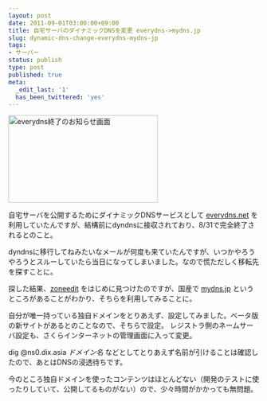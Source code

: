 ```yaml
---
layout: post
date: 2011-09-01T03:00:00+09:00
title: 自宅サーバのダイナミックDNSを変更 everydns->mydns.jp
slug: dynamic-dns-change-everydns-mydns-jp
tags:
- サーバー
status: publish
type: post
published: true
meta:
  _edit_last: '1'
  has_been_twittered: 'yes'
---
```

<a href="http://wo.skr.jp/images/uploads/2011/09/screenshot.png"><img src="http://wo.skr.jp/images/uploads/2011/09/screenshot-300x176.png" title="everydns終了のお知らせ画面" width="300" height="176" class="alignnone size-medium wp-image-398" /></a>

自宅サーバを公開するためにダイナミックDNSサービスとして <a href="http://everydns.net">everydns.net</a> を利用していたんですが、結構前にdyndnsに接収されており、8/31で完全終了されるとのこと。

dyndnsに移行してねみたいなメールが何度も来ていたんですが、いつかやろうやろうとスルーしていたら当日になってしまいました。なので慌ただしく移転先を探すことに。

探した結果、<a href="https://www.zoneedit.com">zoneedit</a> をはじめに見つけたのですが、国産で <a href="http://www.mydns.jp/">mydns.jp</a> というところがあることがわかり、そちらを利用してみることに。

自分が唯一持っている独自ドメインをとりあえず、設定してみました。ベータ版の新サイトがあるとのことなので、そちらで設定。
レジストラ側のネームサーバ設定も、さくらインターネットの管理画面に入って変更。

dig @ns0.dix.asia <em>ドメイン名 </em>などとしてとりあえず名前が引けることは確認したので、あとはDNSの浸透待ちです。

今のところ独自ドメインを使ったコンテンツはほとんどない（開発のテストに使ったりしていて、公開してるものがない）ので、少々時間がかかっても無問題。
